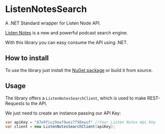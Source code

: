 # ListenNotesSearch

A .NET Standard wrapper for Listen Node API.

[Listen Notes]() is a new and powerful podcast search engine.

With this library you can easy consume the API using .NET.

## How to install

To use the library just install the [NuGet package]() or build it from source.

## Usage

The library offers a `ListenNotesSearchClient`, which is used to make REST-Requests to the API.

We just need to create an instance passing our API Key:

```csharp
var apiKey = "87e9fiuj9ewf8wez7f98ewuf" //Your Listen Notes Api Key
var client = new ListenNotesSearchClient(apiKey);
```

 